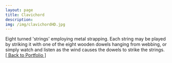 ```yaml
---
layout: page
title: Clavichord
description: 
img: /img/clavichordHD.jpg
---
```


<img class="col three" src="{{ site.baseurl }}/img/clavichordHD.jpg" alt="" title="Clavichord"/>

<div class="col three caption">
Eight turned 'strings' employing metal strapping. Each string may be played by striking it with one of the eight wooden dowels hanging from webbing, or simply watch and listen as the wind causes the dowels to strike the strings.
</div>

<div class="trigger">
	<a class="page-link" href="{{ site.baseurl }}/portfolio">[ Back to Portfolio ]</a>
</div>
